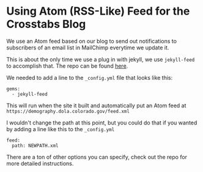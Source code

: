 # Using Atom (RSS-Like) Feed for the Crosstabs Blog

We use an Atom feed based on our blog to send out notifications to subscribers of an email list in MailChimp everytime we update it.

This is about the only time we use a plug in with jekyll, we use `jekyll-feed` to accomplish that.  The repo can be found [here](https://github.com/jekyll/jekyll-feed).

We needed to add a line to the `_config.yml` file that looks like this:

```
gems:
  - jekyll-feed
```

This will run when the site it built and automatically put an Atom feed at `https://demography.dola.colorado.gov/feed.xml`

I wouldn't change the path at this point, but you could do that if you wanted by adding a line like this to the `_config.yml`

```
feed:
  path: NEWPATH.xml
```

There are a ton of other options you can specify, check out the repo for more detailed instructions.  
